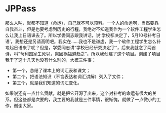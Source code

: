 # JPPass
那么人呐，就都不知道（命运），自己就不可以预料。一个人的命运啊，当然要靠自我奋斗，但是也要考虑到历史的行程，我绝对不知道我作为一个软件工程学生怎么让我上日语课去了。所以学委同志跟我讲话，说‘学校都决定了，5月10号补考日语’，我想还是另请高明吧。我实在……我也不是谦虚，我一个软件工程学生怎么补考起日语来了呢？但是，学委同志讲“学校已经研究决定了”，后来我就念了两首诗，叫“苟利国家生死以，岂因祸福避趋之”，所以我创建了这个项目。创建了项目我干了这十几天也没有什么别的，大概三件事： 
- 第一个，总结了课本上的词汇表和课文；
- 第二个，把语法知识（不含表达和词汇讲解）列入了文件；
- 第三个，就是我们知道的词汇变化。

如果说还有一点什么贡献，就是把它开源了出来，这个对补考的命运有很大的关系。但这些都是次要的，我主要的我就是三件事情，很惭愧，就做了一点微小的工作，谢谢大家。
